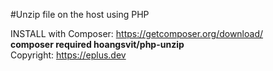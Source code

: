 #Unzip file on the host using PHP

INSTALL with Composer: https://getcomposer.org/download/ <br>
<b>composer required hoangsvit/php-unzip</b>
<br>
Copyright: https://eplus.dev
